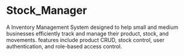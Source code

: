 # Stock_Manager
A  Inventory Management System designed to help small and medium businesses efficiently track and manage their product, stock, and movements. features include product CRUD, stock control, user authentication, and role-based access control.
